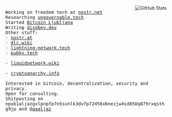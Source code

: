 <img src="https://github-readme-stats.vercel.app/api?username=aljazceru&count_private=true&show_icons=true&bg_color=ffffff00&text_color=666666&&hide_border=true"  alt="GitHub Stats" align="right" />
<p align="left">
  <samp>
    Working on freedom tech at <a href="https://nostr.net">nostr.net</a><br>
    Researching <a href="https://ungovernable.tech">ungovernable.tech</a><br>
    Started <a href="https://www.bitcoin-ljubljana.si">Bitcoin Ljubljana</a><br>
    Writing  <a href="https://disobey.dev">disobey.dev</a><br>
    Other stuff:<br>
    - <a href="https://nostr.at">nostr.at</a> <br>
    - <a href="https://dlc.wiki">dlc.wiki</a> <br>
    - <a href="https://www.lightning-network.tech/">lightning-network.tech</a><br>
    - <a href="https://pubky.tech/">pubky.tech</a><br><br>
    - <a href="https://liquidnetwork.wiki/">liquidnetwork.wiki</a><br><br>
    - <a href="https://cryptoanarchy.info/">cryptoanarchy.info</a><br><br>
    Interested in bitcoin, decentralization, security and privacy.<br>
    Open for consulting. <br>
    Shitposting on npub1aljazgxlpnpfp7n5sunlk3dvfp72456x6nezjw4sd850q879rxqsthg9jp and <a href="https://twitter.com/aaaljaz">@aaaljaz</a><br>
  </samp>
</p>
